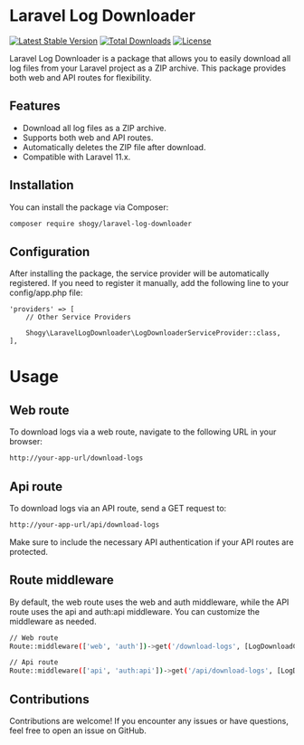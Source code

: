 # Laravel Log Downloader

[![Latest Stable Version](https://poser.pugx.org/shogy/laravel-log-downloader/v/stable)](https://packagist.org/packages/shogy/laravel-log-downloader)
[![Total Downloads](https://poser.pugx.org/shogy/laravel-log-downloader/downloads)](https://packagist.org/packages/shogy/laravel-log-downloader)
[![License](https://poser.pugx.org/shogy/laravel-log-downloader/license)](https://packagist.org/packages/shogy/laravel-log-downloader)

Laravel Log Downloader is a package that allows you to easily download all log files from your Laravel project as a ZIP archive. This package provides both web and API routes for flexibility.

## Features

- Download all log files as a ZIP archive.
- Supports both web and API routes.
- Automatically deletes the ZIP file after download.
- Compatible with Laravel 11.x.

## Installation

You can install the package via Composer:

```bash
composer require shogy/laravel-log-downloader

```

## Configuration

After installing the package, the service provider will be automatically registered. If you need to register it manually, add the following line to your config/app.php file:

```bach
'providers' => [
    // Other Service Providers

    Shogy\LaravelLogDownloader\LogDownloaderServiceProvider::class,
],
```
# Usage

## Web route

To download logs via a web route, navigate to the following URL in your browser:

```bash
http://your-app-url/download-logs
```

## Api route

To download logs via an API route, send a GET request to:

```bash
http://your-app-url/api/download-logs
```

Make sure to include the necessary API authentication if your API routes are protected.

## Route middleware

By default, the web route uses the web and auth middleware, while the API route uses the api and auth:api middleware. You can customize the middleware as needed.

```bash
// Web route
Route::middleware(['web', 'auth'])->get('/download-logs', [LogDownloadController::class, 'downloadLogs']);

// Api route
Route::middleware(['api', 'auth:api'])->get('/api/download-logs', [LogDownloadController::class, 'downloadLogs']);
```

## Contributions

Contributions are welcome!
If you encounter any issues or have questions, feel free to open an issue on GitHub.


